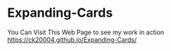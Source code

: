 # Expanding-Cards

You Can Visit This Web Page to see my work in action
https://ck20004.github.io/Expanding-Cards/
